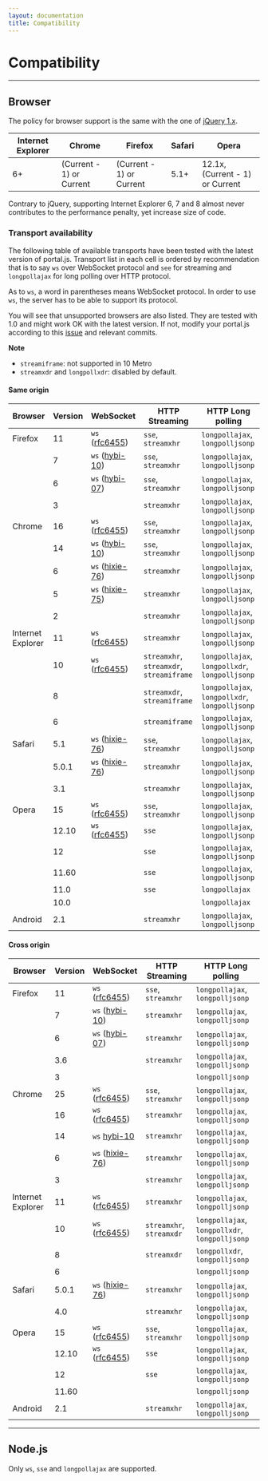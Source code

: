 ```yaml
---
layout: documentation
title: Compatibility
---
```


# Compatibility

---

## Browser
The policy for browser support is the same with the one of [jQuery 1.x](http://jquery.com/browser-support/).

| Internet Explorer | Chrome | Firefox | Safari | Opera |
|---|---|---|---|---|
| 6+ | (Current - 1) or Current | (Current - 1) or Current | 5.1+ | 12.1x, (Current - 1) or Current|

Contrary to jQuery, supporting Internet Explorer 6, 7 and 8 almost never contributes to the performance penalty, yet increase size of code.

### Transport availability
The following table of available transports have been tested with the latest version of portal.js. Transport list in each cell is ordered by recommendation that is to say `ws` over WebSocket protocol and `see` for streaming and `longpollajax` for long polling over HTTP protocol. 

As to `ws`, a word in parentheses means WebSocket protocol. In order to use `ws`, the server has to be able to support its protocol.

You will see that unsupported browsers are also listed. They are tested with 1.0 and might work OK with the latest version. If not, modify your portal.js according to this [issue](https://github.com/flowersinthesand/portal/issues/116) and relevant commits. 

**Note**

* `streamiframe`: not supported in 10 Metro
* `streamxdr` and `longpollxdr`: disabled by default.

#### Same origin
| Browser | Version | WebSocket | HTTP Streaming | HTTP Long polling |
|---|---|---|---|---|
|Firefox|11|`ws` ([rfc6455](http://tools.ietf.org/html/rfc6455))|`sse`, `streamxhr`|`longpollajax`, `longpolljsonp`|
||7|`ws` ([hybi-10](http://tools.ietf.org/html/draft-ietf-hybi-thewebsocketprotocol-10))|`sse`, `streamxhr`|`longpollajax`, `longpolljsonp`|
||6|`ws` ([hybi-07](http://tools.ietf.org/html/draft-ietf-hybi-thewebsocketprotocol-07))|`sse`, `streamxhr`|`longpollajax`, `longpolljsonp`|
||3||`streamxhr`|`longpollajax`, `longpolljsonp`|
|Chrome|16|`ws` ([rfc6455](http://tools.ietf.org/html/rfc6455))|`sse`, `streamxhr`|`longpollajax`, `longpolljsonp`|
||14|`ws` ([hybi-10](http://tools.ietf.org/html/draft-ietf-hybi-thewebsocketprotocol-10))|`sse`, `streamxhr`|`longpollajax`, `longpolljsonp`|
||6|`ws` ([hixie-76](http://tools.ietf.org/html/draft-hixie-thewebsocketprotocol-76))|`streamxhr`|`longpollajax`, `longpolljsonp`|
||5|`ws` ([hixie-75](http://tools.ietf.org/html/draft-hixie-thewebsocketprotocol-75))|`streamxhr`|`longpollajax`, `longpolljsonp`|
||2||`streamxhr`|`longpollajax`, `longpolljsonp`|
|Internet Explorer|11|`ws` ([rfc6455](http://tools.ietf.org/html/rfc6455))|`streamxhr`|`longpollajax`, `longpolljsonp`|
||10|`ws` ([rfc6455](http://tools.ietf.org/html/rfc6455))|`streamxhr`, `streamxdr`, `streamiframe`|`longpollajax`, `longpollxdr`, `longpolljsonp`|
||8||`streamxdr`, `streamiframe`|`longpollajax`, `longpollxdr`, `longpolljsonp`|
||6||`streamiframe`|`longpollajax`, `longpolljsonp`|
|Safari|5.1|`ws` ([hixie-76](http://tools.ietf.org/html/draft-hixie-thewebsocketprotocol-76))|`sse`, `streamxhr`|`longpollajax`, `longpolljsonp`|
||5.0.1|`ws` ([hixie-76](http://tools.ietf.org/html/draft-hixie-thewebsocketprotocol-76))|`streamxhr`|`longpollajax`, `longpolljsonp`|
||3.1||`streamxhr`|`longpollajax`, `longpolljsonp`|
|Opera|15|`ws` ([rfc6455](http://tools.ietf.org/html/rfc6455))|`sse`, `streamxhr`|`longpollajax`, `longpolljsonp`|
||12.10|`ws` ([rfc6455](http://tools.ietf.org/html/rfc6455))|`sse`|`longpollajax`, `longpolljsonp`|
||12||`sse`|`longpollajax`, `longpolljsonp`|
||11.60||`sse`|`longpollajax`, `longpolljsonp`|
||11.0||`sse`|`longpollajax`|
||10.0|||`longpollajax`|
|Android|2.1|| `streamxhr`|`longpollajax`, `longpolljsonp`|

#### Cross origin
| Browser | Version | WebSocket | HTTP Streaming | HTTP Long polling |
|---|---|---|---|---|
|Firefox|11|`ws` ([rfc6455](http://tools.ietf.org/html/rfc6455))|`sse`, `streamxhr`|`longpollajax`, `longpolljsonp`|
||7|`ws` ([hybi-10](http://tools.ietf.org/html/draft-ietf-hybi-thewebsocketprotocol-10))|`streamxhr`|`longpollajax`, `longpolljsonp`|
||6|`ws` ([hybi-07](http://tools.ietf.org/html/draft-ietf-hybi-thewebsocketprotocol-07))|`streamxhr`|`longpollajax`, `longpolljsonp`|
||3.6||`streamxhr`|`longpollajax`, `longpolljsonp`|
||3|||`longpolljsonp`|
|Chrome|25|`ws` ([rfc6455](http://tools.ietf.org/html/rfc6455))|`sse`, `streamxhr`|`longpollajax`, `longpolljsonp`|
||16|`ws` ([rfc6455](http://tools.ietf.org/html/rfc6455))|`streamxhr`|`longpollajax`, `longpolljsonp`|
||14|`ws` [hybi-10](http://tools.ietf.org/html/draft-ietf-hybi-thewebsocketprotocol-10)|`streamxhr`|`longpollajax`, `longpolljsonp`|
||6|`ws` ([hixie-76](http://tools.ietf.org/html/draft-hixie-thewebsocketprotocol-76))|`streamxhr`|`longpollajax`, `longpolljsonp`|
||3||`streamxhr`|`longpollajax`, `longpolljsonp`|
|Internet Explorer|11|`ws` ([rfc6455](http://tools.ietf.org/html/rfc6455))|`streamxhr`|`longpollajax`, `longpolljsonp`|
||10|`ws` ([rfc6455](http://tools.ietf.org/html/rfc6455))|`streamxhr`, `streamxdr`|`longpollajax`, `longpollxdr`, `longpolljsonp`|
||8||`streamxdr`|`longpollxdr`, `longpolljsonp`|
||6|||`longpolljsonp`|
|Safari|5.0.1|`ws` ([hixie-76](http://tools.ietf.org/html/draft-hixie-thewebsocketprotocol-76))|`streamxhr`|`longpollajax`, `longpolljsonp`|
||4.0||`streamxhr`|`longpollajax`, `longpolljsonp`|
|Opera|15|`ws` ([rfc6455](http://tools.ietf.org/html/rfc6455))|`sse`, `streamxhr`|`longpollajax`, `longpolljsonp`|
||12.10|`ws` ([rfc6455](http://tools.ietf.org/html/rfc6455))|`sse`|`longpollajax`, `longpolljsonp`|
||12||`sse`|`longpollajax`, `longpolljsonp`|
||11.60|||`longpolljsonp`|
|Android|2.1|| `streamxhr`|`longpollajax`, `longpolljsonp`|

---

## Node.js
Only `ws`, `sse` and `longpollajax` are supported.